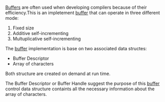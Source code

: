 [Buffers](https://github.com/SeyedMahmoudian/compilers/blob/master/ass01/ass01/Buffer.c) are often used when developing compilers because of their efficiency.This is an impletement [buffer](https://github.com/SeyedMahmoudian/compilers/blob/master/ass01/ass01/Buffer.c) that can operate in three different mode:
1. Fixed size 
2. Additive self-incrementing 
3. Multuplicative self-incrementing 

The [buffer](https://github.com/SeyedMahmoudian/compilers/blob/master/ass01/ass01/Buffer.c) implementation is base on two associated data structes: 
* Buffer Descriptor
* Array of characters

Both structure are created on demand at run time. 

The Buffer Descriptor or Buffer Handle suggest the purpose of this [buffer](https://github.com/SeyedMahmoudian/compilers/blob/master/ass01/ass01/Buffer.c) control data structure containts all the necessary information about the array of characters.

